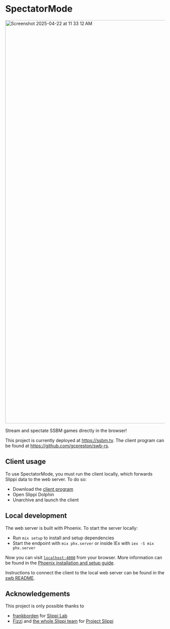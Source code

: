 # SpectatorMode

<img width="1274" alt="Screenshot 2025-04-22 at 11 33 12 AM" src="https://github.com/user-attachments/assets/14877f38-d7bc-47d9-bb5d-947626f6b3b3" />

Stream and spectate SSBM games directly in the browser!

This project is currently deployed at https://ssbm.tv. The client program can be found at https://github.com/gcpreston/swb-rs.

## Client usage

To use SpectatorMode, you must run the client locally, which forwards Slippi data to the web server. To do so:

- Download the [client program](https://github.com/gcpreston/swb-rs/releases/latest)
- Open Slippi Dolphin
- Unarchive and launch the client

## Local development

The web server is built with Phoenix. To start the server locally:
- Run `mix setup` to install and setup dependencies
- Start the endpoint with `mix phx.server` or inside IEx with `iex -S mix phx.server`

Now you can visit [`localhost:4000`](http://localhost:4000) from your browser. More information can be found in the [Phoenix installation and setup guide](https://hexdocs.pm/phoenix/installation.html).

Instructions to connect the client to the local web server can be found in the [swb README](https://github.com/gcpreston/swb-rs?tab=readme-ov-file#supported-options).

## Acknowledgements

This project is only possible thanks to
- [frankborden](https://github.com/frankborden) for [Slippi Lab](https://github.com/frankborden/slippilab)
- [Fizzi](https://github.com/JLaferri) and [the whole Slippi team](https://github.com/project-slippi) for [Project Slippi](https://slippi.gg)
